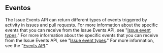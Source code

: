 ## Eventos

The Issue Events API can return different types of events triggered by activity in issues and pull requests. For more information about the specific events that you can receive from the Issue Events API, see "[Issue event types](/developers/webhooks-and-events/issue-event-types)." For more information about the specific events that you can receive from the Issue Events API, see "[Issue event types](/developers/webhooks-and-events/issue-event-types)." For more information, see the "[Events API](/developers/webhooks-and-events/github-event-types)."